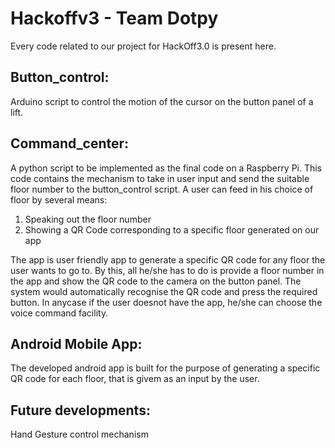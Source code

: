 # Hackoffv3 - Team Dotpy
Every code related to our project for HackOff3.0 is present here.

## Button_control:
Arduino script to control the motion of the cursor on the button panel of a lift.

## Command_center:
A python script to be implemented as the final code on a Raspberry Pi. This code contains the mechanism to take in user input and send the suitable floor number to the button_control script. 
A user can feed in his choice of floor by several means:
1) Speaking out the floor number
2) Showing a QR Code corresponding to a specific floor generated on our app

The app is user friendly app to generate a specific QR code for any floor the user wants to go to. 
By this, all he/she has to do is provide a floor number in the app and show the QR code to the camera on the button panel. The system would automatically recognise the QR code and press the required button.
In anycase if the user doesnot have the app, he/she can choose the voice command facility.

## Android Mobile App:
The developed android app is built for the purpose of generating a specific QR code for each floor, that is givem as an input by the user. 

## Future developments:
Hand Gesture control mechanism
